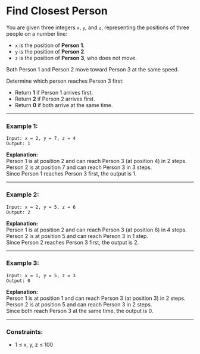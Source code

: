 # Find Closest Person

You are given three integers `x`, `y`, and `z`, representing the positions of three people on a number line:

- `x` is the position of **Person 1**.
- `y` is the position of **Person 2**.
- `z` is the position of **Person 3**, who does not move.

Both Person 1 and Person 2 move toward Person 3 at the same speed.

Determine which person reaches Person 3 first:

- Return **1** if Person 1 arrives first.
- Return **2** if Person 2 arrives first.
- Return **0** if both arrive at the same time.

---

### Example 1:

```
Input: x = 2, y = 7, z = 4
Output: 1
```

**Explanation:**  
Person 1 is at position 2 and can reach Person 3 (at position 4) in 2 steps.  
Person 2 is at position 7 and can reach Person 3 in 3 steps.  
Since Person 1 reaches Person 3 first, the output is 1.

---

### Example 2:

```
Input: x = 2, y = 5, z = 6
Output: 2
```

**Explanation:**  
Person 1 is at position 2 and can reach Person 3 (at position 6) in 4 steps.  
Person 2 is at position 5 and can reach Person 3 in 1 step.  
Since Person 2 reaches Person 3 first, the output is 2.

---

### Example 3:

```
Input: x = 1, y = 5, z = 3
Output: 0
```

**Explanation:**  
Person 1 is at position 1 and can reach Person 3 (at position 3) in 2 steps.  
Person 2 is at position 5 and can reach Person 3 in 2 steps.  
Since both reach Person 3 at the same time, the output is 0.

---

### Constraints:

- 1 ≤ x, y, z ≤ 100
